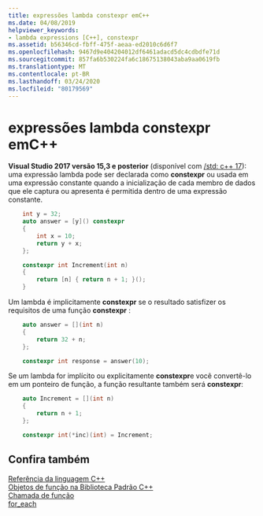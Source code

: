 ```yaml
---
title: expressões lambda constexpr emC++
ms.date: 04/08/2019
helpviewer_keywords:
- lambda expressions [C++], constexpr
ms.assetid: b56346cd-fbff-475f-aeaa-ed2010c6d6f7
ms.openlocfilehash: 9467d9e404204012df6461adacd5dc4cdbdfe71d
ms.sourcegitcommit: 857fa6b530224fa6c18675138043aba9aa0619fb
ms.translationtype: MT
ms.contentlocale: pt-BR
ms.lasthandoff: 03/24/2020
ms.locfileid: "80179569"
---
```

# <a name="constexpr-lambda-expressions-in-c"></a>expressões lambda constexpr emC++

**Visual Studio 2017 versão 15,3 e posterior** (disponível com [/std: c++ 17](../build/reference/std-specify-language-standard-version.md)): uma expressão lambda pode ser declarada como **constexpr** ou usada em uma expressão constante quando a inicialização de cada membro de dados que ele captura ou apresenta é permitida dentro de uma expressão constante.

```cpp
    int y = 32;
    auto answer = [y]() constexpr
    {
        int x = 10;
        return y + x;
    };

    constexpr int Increment(int n)
    {
        return [n] { return n + 1; }();
    }
```

Um lambda é implicitamente **constexpr** se o resultado satisfizer os requisitos de uma função **constexpr** :

```cpp
    auto answer = [](int n)
    {
        return 32 + n;
    };

    constexpr int response = answer(10);
```

Se um lambda for implícito ou explicitamente **constexpr**e você convertê-lo em um ponteiro de função, a função resultante também será **constexpr**:

```cpp
    auto Increment = [](int n)
    {
        return n + 1;
    };

    constexpr int(*inc)(int) = Increment;
```

## <a name="see-also"></a>Confira também

[Referência da linguagem C++](../cpp/cpp-language-reference.md)<br/>
[Objetos de função na Biblioteca Padrão C++](../standard-library/function-objects-in-the-stl.md)<br/>
[Chamada de função](../cpp/function-call-cpp.md)<br/>
[for_each](../standard-library/algorithm-functions.md#for_each)
